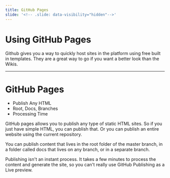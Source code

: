 ```yaml
---
title: GitHub Pages
slide: '<!-- .slide: data-visibility="hidden"-->'
---
```


<!-- .slide: data-state="layout-title" class="bg-dark"-->

# Using GitHub Pages

> >

Github gives you a way to quickly host sites in the platform using free built in templates. They are a great way to go if you want a better look than the Wikis.

---

# GitHub Pages

- Publish Any HTML
- Root, Docs, Branches
- Processing Time

> >

GitHub pages allows you to publish any type of static HTML sites. So if you just have simple HTML, you can publish that. Or you can publish an entire website using the current repository.

You can publish content that lives in the root folder of the master branch, in a folder called docs that lives on any branch, or in a separate branch.

Publishing isn't an instant process. It takes a few minutes to process the content and generate the site, so you can't really use GitHub Publishing as a Live preview.
